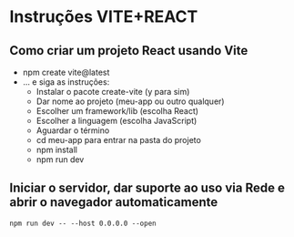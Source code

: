 # Instruções VITE+REACT

## Como criar um projeto React usando Vite

- npm create vite@latest
- ... e siga as instruções:
	- Instalar o pacote create-vite (y para sim)
	- Dar nome ao projeto (meu-app ou outro qualquer)
	- Escolher um framework/lib (escolha React)
	- Escolher a linguagem (escolha JavaScript)
	- Aguardar o término					
	- cd meu-app para entrar na pasta do projeto
	- npm install
	- npm run dev

## Iniciar o servidor, dar suporte ao uso via Rede e abrir o navegador automaticamente

`npm run dev -- --host 0.0.0.0 --open`